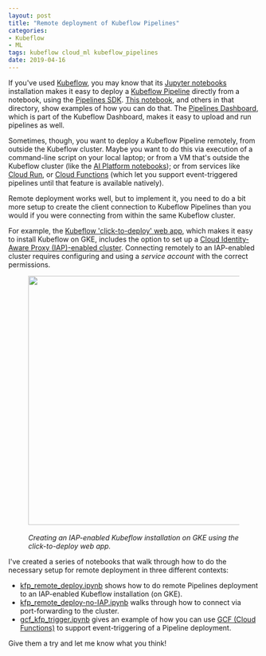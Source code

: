 ```yaml
---
layout: post
title: "Remote deployment of Kubeflow Pipelines"
categories:
- Kubeflow
- ML
tags: kubeflow cloud_ml kubeflow_pipelines
date: 2019-04-16
---
```


If you've used [Kubeflow](https://www.kubeflow.org/docs/), you may know that its [Jupyter notebooks](https://www.kubeflow.org/docs/components/jupyter/) installation makes it easy to deploy a [Kubeflow Pipeline](https://www.kubeflow.org/docs/pipelines/) directly from a notebook, using the [Pipelines SDK](https://www.kubeflow.org/docs/pipelines/sdk/).
[This notebook](https://github.com/kubeflow/pipelines/blob/master/samples/notebooks/Lightweight%20Python%20components%20-%20basics.ipynb), and others in that directory, show examples of how you can do that.
The [Pipelines Dashboard](https://www.kubeflow.org/docs/pipelines/pipelines-quickstart/), which is part of the Kubeflow Dashboard, makes it easy to upload and run pipelines as well.

Sometimes, though, you want to deploy a Kubeflow Pipeline remotely, from outside the Kubeflow cluster. Maybe you want to do this via execution of a command-line script on your local laptop; or from a VM that's outside the Kubeflow cluster (like the [AI Platform notebooks](https://pantheon.corp.google.com/mlengine/notebooks/instances?project=aju-vtests2)); or from services like [Cloud Run](https://cloud.google.com/run/docs/), or [Cloud Functions](https://cloud.google.com/functions/docs/) (which let you support event-triggered pipelines until that feature is available natively).

Remote deployment works well, but to implement it, you need to do a bit more setup to create the client connection to Kubeflow Pipelines than you would if you were connecting from within the same Kubeflow cluster. 

For example, the [Kubeflow 'click-to-deploy' web app](https://deploy.kubeflow.cloud/#/deploy), which makes it easy to install Kubeflow on GKE, includes the option to set up a [Cloud Identity-Aware Proxy (IAP)-enabled cluster](https://cloud.google.com/iap/).  Connecting remotely to an IAP-enabled cluster requires configuring and using a
*service account* with the correct permissions.

<figure>
<a href="https://storage.googleapis.com/amy-jo/images/Screenshot%202019-04-16%2017.04.02.png" target="_blank"><img src="https://storage.googleapis.com/amy-jo/images/Screenshot%202019-04-16%2017.04.02.png" width="500"/></a>
<figcaption><br/><i>Creating an IAP-enabled Kubeflow installation on GKE using the click-to-deploy web app.</i></figcaption>
</figure>

<p></p>

I've created a series of notebooks that walk through how to do the necessary setup for remote deployment in three different contexts:

- [kfp_remote_deploy.ipynb](https://github.com/amygdala/examples/blob/cookbook/cookbook/pipelines/notebooks/gcf_kfp_trigger.ipynb) shows how to do remote Pipelines deployment to an IAP-enabled Kubeflow installation (on GKE). 
- [kfp_remote_deploy-no-IAP.ipynb](https://github.com/amygdala/examples/blob/cookbook/cookbook/pipelines/notebooks/kfp_remote_deploy-no-IAP.ipynb) walks through how to connect via port-forwarding to the cluster.
- [gcf_kfp_trigger.ipynb](https://github.com/amygdala/examples/blob/cookbook/cookbook/pipelines/notebooks/gcf_kfp_trigger.ipynb) gives an example of how you can use
[GCF (Cloud Functions)](https://cloud.google.com/functions/) to support event-triggering of a Pipeline deployment.

Give them a try and let me know what you think!

